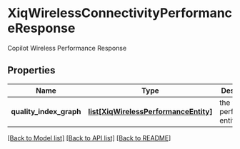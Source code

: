 # XiqWirelessConnectivityPerformanceResponse

Copilot Wireless Performance Response
## Properties
Name | Type | Description | Notes
------------ | ------------- | ------------- | -------------
**quality_index_graph** | [**list[XiqWirelessPerformanceEntity]**](XiqWirelessPerformanceEntity.md) | the wireless performance entities data | [optional] 

[[Back to Model list]](../README.md#documentation-for-models) [[Back to API list]](../README.md#documentation-for-api-endpoints) [[Back to README]](../README.md)


